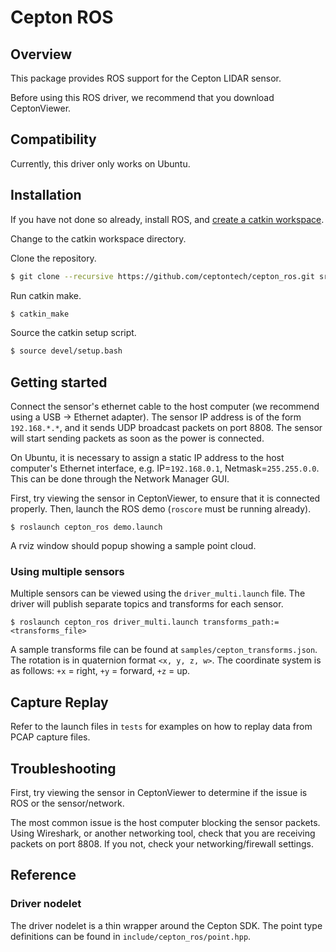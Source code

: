 # Cepton ROS

## Overview

This package provides ROS support for the Cepton LIDAR sensor.

Before using this ROS driver, we recommend that you download CeptonViewer.

## Compatibility

Currently, this driver only works on Ubuntu.

## Installation

If you have not done so already, install ROS, and [create a catkin workspace](http://wiki.ros.org/ROS/Tutorials/InstallingandConfiguringROSEnvironment).

Change to the catkin workspace directory.

Clone the repository.

```sh
$ git clone --recursive https://github.com/ceptontech/cepton_ros.git src/cepton_ros
```

Run catkin make.

```sh
$ catkin_make
```

Source the catkin setup script.

```sh
$ source devel/setup.bash
```

## Getting started

Connect the sensor's ethernet cable to the host computer (we recommend using a USB -> Ethernet adapter). The sensor IP address is of the form `192.168.*.*`, and it sends UDP broadcast packets on port 8808. The sensor will start sending packets as soon as the power is connected.

On Ubuntu, it is necessary to assign a static IP address to the host computer's Ethernet interface, e.g. IP=`192.168.0.1`, Netmask=`255.255.0.0`. This can be done through the Network Manager GUI.

First, try viewing the sensor in CeptonViewer, to ensure that it is connected properly. Then, launch the ROS demo (`roscore` must be running already).

    $ roslaunch cepton_ros demo.launch

A rviz window should popup showing a sample point cloud.

### Using multiple sensors

Multiple sensors can be viewed using the `driver_multi.launch` file. The driver will publish separate topics and transforms for each sensor.

    $ roslaunch cepton_ros driver_multi.launch transforms_path:=<transforms_file>

A sample transforms file can be found at `samples/cepton_transforms.json`. The rotation is in quaternion format `<x, y, z, w>`. The coordinate system is as follows: `+x` = right, `+y` = forward, `+z` = up.

## Capture Replay

Refer to the launch files in `tests` for examples on how to replay data from PCAP capture files.

## Troubleshooting

First, try viewing the sensor in CeptonViewer to determine if the issue is ROS or the sensor/network.

The most common issue is the host computer blocking the sensor packets. Using Wireshark, or another networking tool, check that you are receiving packets on port 8808. If you not, check your networking/firewall settings.

## Reference

### Driver nodelet

The driver nodelet is a thin wrapper around the Cepton SDK. The point type definitions can be found in `include/cepton_ros/point.hpp`.
